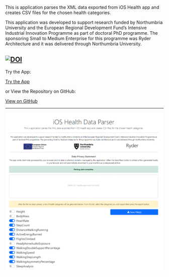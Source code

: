 This is application parses the XML data exported from iOS Health app and creates CSV files for the chosen health categories.

This application was developed to support research funded by Northumbria University and the European Regional Development Fund’s Intensive Industrial Innovation Programme as part of doctoral PhD programme. The sponsoring Small to Medium Enterprise for this programme was Ryder Architecture and it was delivered through Northumbria University.

## [![DOI](https://zenodo.org/badge/DOI/10.5281/zenodo.5112807.svg)](https://doi.org/10.5281/zenodo.5112807)

Try the App:

<a class="btn btn-secondary" href="https://gcoulby.github.io/apple-health-data-parser/"  target="_blank" rel="noopener noreferrer"><i class="fa fa-globe-europe"></i> Try the App</a>

or View the Repository on GitHub:

<a class="btn btn-secondary" href="https://github.com/gcoulby/apple-health-data-parser"  target="_blank" rel="noopener noreferrer"><i class="fab fa-github"></i> View on GitHub</a>

---

![screenshot](/projects/apple-health-data-parser/feature.png)
